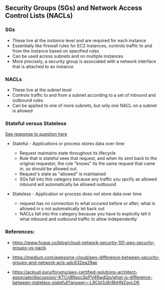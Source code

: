 ## Security Groups (SGs) and Network Access Control Lists (NACLs)

### SGs

* These live at the _instance_ level and are required for each instance
* Essentially like firewall rules for EC2 instances, controls traffic to and from the instance based on specified rules
* Can be used across subnets and on multiple instances
* More precisely, a security group is associated with a network interface that is attached to an instance

### NACLs

* These live at the _subnet_ level
* Controls traffic to and from a subnet according to a set of inbound and outbound rules
* Can be applied to one of more subnets, but only _one_ NACL on a subnet is allowed

### Stateful versus Stateless

[See response to question here](https://acloud.guru/forums/aws-certified-solutions-architect-associate/discussion/-KTCn8RqocSpPV4RwdQo/what-is-difference-between-stateless-statefull?answer=-LRCbl3J6rRbHNZgyLOK)

* Stateful - Applications or process stores data over time
  * Request maintains state throughout its lifecycle
  * Rule that is stateful sees that request, and when its sent back to the original requestor, the rule "knows" its the same request that came in, so should be allowed out.
  * Request's state as "allowed" is maintained
  * SGs fall into this category because any traffic you spcify as allowed inbound will automatically be allowed outbound

* Stateless - Application or process does not store data over time
  * request has no connection to what occured before or after; what is allowed in s not automatically let back out
  * NACLs fall into this category because you have to explicitly tell it what inbound and outbound traffic to allow independently

### References:

* https://www.fugue.co/blog/cloud-network-security-101-aws-security-groups-vs-nacls

* https://medium.com/awesome-cloud/aws-difference-between-security-groups-and-network-acls-adc632ea29ae

* https://acloud.guru/forums/aws-certified-solutions-architect-associate/discussion/-KTCn8RqocSpPV4RwdQo/what-is-difference-between-stateless-statefull?answer=-LRCbl3J6rRbHNZgyLOK